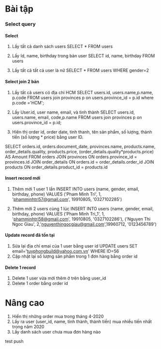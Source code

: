 # Bài tập

### Select query

#### Select
1. Lấy tất cả danh sách users
   SELECT * FROM users
   
2. Lấy Id, name, birthday trong bản user
   SELECT id, name, birthday FROM users
   
3. Lấy tất cả tất cả user là nữ
   SELECT * FROM users WHERE gender=2

#### Select join 2 bản   
1. Lấy tất cả users có địa chỉ HCM
   SELECT users.id, users.name,p.name, p.code
   FROM users join provinces p on users.province_id = p.id
   where p.code ='HCM';
   
2. Lấy User.id, user name, email, và tình thành
   SELECT users.id, users.name, email, code,p.name
   FROM users join provinces p on users.province_id = p.id;
   
3. Hiên thị order id, order date, tinh thanh, tên sản phẩm, số lượng, thành tiền (số lượng * price) bằng user ID.

SELECT orders.id, orders.document_date, provinces.name, products.name,
order_details.quality, products.price, (order_details.quality*products.price) AS Amount
FROM orders
JOIN provinces ON orders.province_id = provinces.id
JOIN order_details ON orders.id = order_details.order_id
JOIN products ON order_details.product_id = products.id


#### Insert record mới
1. Thêm mới 1 user 1 lần
   INSERT INTO users (name, gender, email, birthday, phone)
   VALUES ('Pham Minh Tri', 1, 'phamminhtri57@gmail.com', 19910805, '0327102285')
   
2. Thêm mới 2 users cùng 1 lúc
   INSERT INTO users (name, gender, email, birthday, phone)
   VALUES ('Pham Minh Tri_1', 1, 'phamminhtri58@gmail.com', 19910805, '0327102286'),
   ('Nguyen Thi Ngoc Giau', 2,'nguyenthingocgiau@gmail.com',19960712, '0123456789')

#### Update record đã tồn tại
1. Sửa lại địa chỉ emai của 1 user bằng user id
   UPDATE users
   SET email='tuyphongbuild@yahoo.com.vn'
   WHERE ID=56
2. Cập nhật lại số lượng sản phẩm trong 1 đơn hàng bằng order id

#### Delete 1 record
1. Delete 1 user vừa mới thêm ở trên bằng user_id
2. Delete 1 order bằng order id

# Nâng cao
1. Hiển thị những order mua trong tháng 4-2020
2. Lấy ra user (user_id, name, tỉnh thành, thành tiền) mua nhiều tiền nhất trong năm 2020
3. Lấy danh sách user chưa mua đơn hàng nào

test push